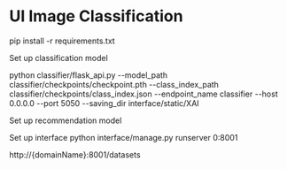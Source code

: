 # UI Image Classification

pip install -r requirements.txt

Set up classification model

python classifier/flask_api.py --model_path classifier/checkpoints/checkpoint.pth --class_index_path classifier/checkpoints/class_index.json --endpoint_name classifier --host 0.0.0.0 --port 5050 --saving_dir interface/static/XAI

Set up recommendation model


Set up interface
python interface/manage.py runserver 0:8001

http://{domainName}:8001/datasets